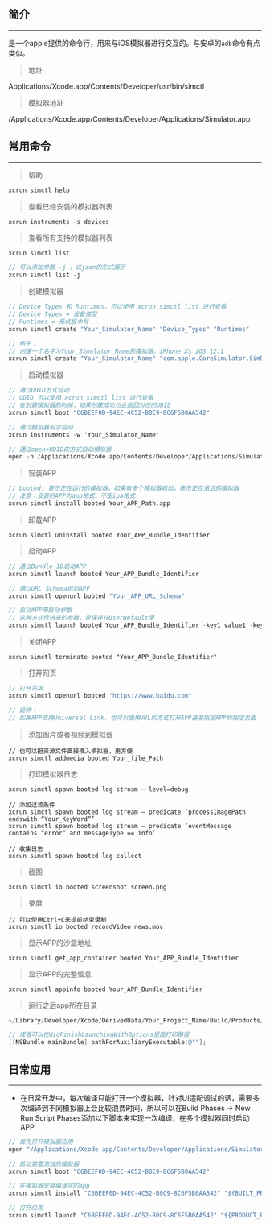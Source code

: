 ## 简介

---

是一个apple提供的命令行，用来与iOS模拟器进行交互的。与安卓的`adb`命令有点类似。

> 地址

Applications/Xcode.app/Contents/Developer/usr/bin/simctl

> 模拟器地址

/Applications/Xcode.app/Contents/Developer/Applications/Simulator.app

## 常用命令

---

> 帮助

```objectivec
xcrun simctl help
```

> 查看已经安装的模拟器列表

```
xcrun instruments -s devices
```

> 查看所有支持的模拟器列表

```objectivec
xcrun simctl list

// 可以添加参数 -j ，以json的形式展示
xcrun simctl list -j
```

> 创建模拟器

```objectivec
// Device Types 和 Runtimes，可以使用 xcrun simctl list 进行查看
// Device Types = 设备类型
// Runtimes = 系统版本号
xcrun simctl create "Your_Simulator_Name" "Device_Types" "Runtimes"

// 例子：
// 创建一个名字为Your_Simulator_Name的模拟器，iPhone Xs iOS 12.1
xcrun simctl create "Your_Simulator_Name" "com.apple.CoreSimulator.SimDeviceType.iPhone-XS" "com.apple.CoreSimulator.SimRuntime.iOS-12-1"
```

> 启动模拟器

```objectivec
// 通过UDID方式启动
// UDID 可以使用 xcrun simctl list 进行查看
// 在创建模拟器的时候，如果创建成功也会返回对应的UDID
xcrun simctl boot "C6BEEF0D-94EC-4C52-B0C9-8C6F5B0AA542"

// 通过模拟器名字启动
xcrun instruments -w 'Your_Simulator_Name'

// 通过open+UDID的方式启动模拟器
open -n /Applications/Xcode.app/Contents/Developer/Applications/Simulator.app --args -currentDeviceUDID C6BEEF0D-94EC-4C52-B0C9-8C6F5B0AA542
```

> 安装APP

```objectivec
// booted: 表示正在运行的模拟器，如果有多个模拟器启动，表示正在激活的模拟器
// 注意：安装的APP为app格式，不是ipa格式
xcrun simctl install booted Your_APP_Path.app
```

> 卸载APP

```
xcrun simctl uninstall booted Your_APP_Bundle_Identifier
```

> 启动APP

```objectivec
// 通过Bundle ID启动APP
xcrun simctl launch booted Your_APP_Bundle_Identifier

// 通过URL Schema启动APP
xcrun simctl openurl booted "Your_APP_URL_Schema"

// 启动APP带启动参数
// 这种方式传进来的参数，是保存在UserDefault里
xcrun simctl launch booted Your_APP_Bundle_Identifier -key1 value1 -key2 value2 -key3 value3
```

> 关闭APP

```
xcrun simctl terminate booted "Your_APP_Bundle_Identifier"
```

> 打开网页

```objectivec
// 打开百度
xcrun simctl openurl booted "https://www.baidu.com"

// 延伸：
// 如果APP支持Universal Link，也可以使用URL的方式打开APP甚至指定APP的指定页面
```

> 添加图片或者视频到模拟器

```
// 也可以把资源文件直接拽入模拟器，更方便
xcrun simctl addmedia booted Your_file_Path
```

> 打印模拟器日志

```
xcrun simctl spawn booted log stream — level=debug

// 添加过滤条件
xcrun simctl spawn booted log stream — predicate ‘processImagePath endswith “Your_KeyWord”’
xcrun simctl spawn booted log stream — predicate ‘eventMessage contains “error” and messageType == info’

// 收集日志
xcrun simctl spawn booted log collect
```

> 截图

```
xcrun simctl io booted screenshot screen.png
```

> 录屏

```
// 可以使用Ctrl+C来提前结束录制
xcrun simctl io booted recordVideo news.mov
```

> 显示APP的沙盒地址

```
xcrun simctl get_app_container booted Your_APP_Bundle_Identifier
```

> 显示APP的完整信息

```
xcrun simctl appinfo booted Your_APP_Bundle_Identifier
```

> 运行之后app所在目录

```objectivec
~/Library/Developer/Xcode/DerivedData/Your_Project_Name/Build/Products/Debug-iphonesimulator/Your_Project_Name.app

// 或者可以在didFinishLaunchingWithOptions里面打印路径
[[NSBundle mainBundle] pathForAuxiliaryExecutable:@""];
```

## 日常应用

---

* 在日常开发中，每次编译只能打开一个模拟器，针对UI适配调试的话，需要多次编译到不同模拟器上会比较浪费时间，所以可以在Build Phases -&gt; New Run Script Phases添加以下脚本来实现一次编译，在多个模拟器同时启动APP

```objectivec
// 首先打开模拟器应用
open "/Applications/Xcode.app/Contents/Developer/Applications/Simulator.app/"

// 启动需要测试的模拟器
xcrun simctl boot "C6BEEF0D-94EC-4C52-B0C9-8C6F5B0AA542"

// 在模拟器安装编译完的app
xcrun simctl install "C6BEEF0D-94EC-4C52-B0C9-8C6F5B0AA542" "${BUILT_PRODUCTS_DIR}/${TARGET_NAME}.app"

// 打开应用
xcrun simctl launch "C6BEEF0D-94EC-4C52-B0C9-8C6F5B0AA542" "${PRODUCT_BUNDLE_IDENTIFIER}
```



